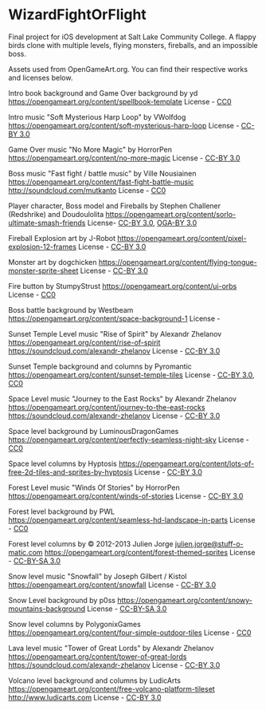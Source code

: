 # WizardFightOrFlight
Final project for iOS development at Salt Lake Community College. A flappy birds clone with multiple levels, flying monsters, fireballs, and an impossible boss.

Assets used from OpenGameArt.org. You can find their respective works and licenses below.

Intro book background and Game Over background by yd https://opengameart.org/content/spellbook-template License - [CC0](https://creativecommons.org/publicdomain/zero/1.0/)

Intro music "Soft Mysterious Harp Loop" by VWolfdog https://opengameart.org/content/soft-mysterious-harp-loop License - [CC-BY 3.0](https://creativecommons.org/licenses/by/3.0/)

Game Over music "No More Magic" by HorrorPen https://opengameart.org/content/no-more-magic License - [CC-BY 3.0](https://creativecommons.org/licenses/by/3.0/)

Boss music "Fast fight / battle music" by Ville Nousiainen https://opengameart.org/content/fast-fight-battle-music http://soundcloud.com/mutkanto License - [CC0](https://creativecommons.org/publicdomain/zero/1.0/)

Player character, Boss model and Fireballs by Stephen Challener (Redshrike) and Doudoulolita https://opengameart.org/content/sorlo-ultimate-smash-friends License- [CC-BY 3.0](https://creativecommons.org/licenses/by/3.0/), [OGA-BY 3.0](https://opengameart.org/content/oga-by-30-faq)

Fireball Explosion art by J-Robot https://opengameart.org/content/pixel-explosion-12-frames License - [CC-BY 3.0](https://creativecommons.org/licenses/by/3.0/)

Monster art by dogchicken https://opengameart.org/content/flying-tongue-monster-sprite-sheet License - [CC-BY 3.0](https://creativecommons.org/licenses/by/3.0/)

Fire button by StumpyStrust https://opengameart.org/content/ui-orbs License - [CC0](https://creativecommons.org/publicdomain/zero/1.0/)

Boss battle background by Westbeam https://opengameart.org/content/space-background-1 License - 

Sunset Temple Level music "Rise of Spirit" by Alexandr Zhelanov https://opengameart.org/content/rise-of-spirit https://soundcloud.com/alexandr-zhelanov License - [CC-BY 3.0](https://creativecommons.org/licenses/by/3.0/)

Sunset Temple background and columns by Pyromantic https://opengameart.org/content/sunset-temple-tiles License - [CC-BY 3.0](https://creativecommons.org/licenses/by/3.0/), [CC0](https://creativecommons.org/publicdomain/zero/1.0/)

Space Level music "Journey to the East Rocks" by Alexandr Zhelanov https://opengameart.org/content/journey-to-the-east-rocks https://soundcloud.com/alexandr-zhelanov License - [CC-BY 3.0](https://creativecommons.org/licenses/by/3.0/)

Space level background by LuminousDragonGames https://opengameart.org/content/perfectly-seamless-night-sky License - [CC0](https://creativecommons.org/publicdomain/zero/1.0/)

Space level columns by Hyptosis https://opengameart.org/content/lots-of-free-2d-tiles-and-sprites-by-hyptosis License - [CC-BY 3.0](https://creativecommons.org/licenses/by/3.0/)

Forest Level music "Winds Of Stories" by HorrorPen https://opengameart.org/content/winds-of-stories License - [CC-BY 3.0](https://creativecommons.org/licenses/by/3.0/)

Forest level background by PWL https://opengameart.org/content/seamless-hd-landscape-in-parts License - [CC0](https://creativecommons.org/publicdomain/zero/1.0/)

Forest level columns by © 2012-2013 Julien Jorge <julien.jorge@stuff-o-matic.com> https://opengameart.org/content/forest-themed-sprites License - [CC-BY-SA 3.0](https://creativecommons.org/licenses/by-sa/3.0/)

Snow level music "Snowfall" by Joseph Gilbert / Kistol https://opengameart.org/content/snowfall License - [CC-BY 3.0](https://creativecommons.org/licenses/by/3.0/)

Snow Level background by p0ss https://opengameart.org/content/snowy-mountains-background License - [CC-BY-SA 3.0](https://creativecommons.org/licenses/by-sa/3.0/)

Snow level columns by PolygonixGames https://opengameart.org/content/four-simple-outdoor-tiles License - [CC0](https://creativecommons.org/publicdomain/zero/1.0/)

Lava level music "Tower of Great Lords" by Alexandr Zhelanov https://opengameart.org/content/tower-of-great-lords https://soundcloud.com/alexandr-zhelanov License - [CC-BY 3.0](https://creativecommons.org/licenses/by/3.0/)

Volcano level background and columns by LudicArts https://opengameart.org/content/free-volcano-platform-tileset http://www.ludicarts.com License - [CC-BY 3.0](https://creativecommons.org/licenses/by/3.0/)
